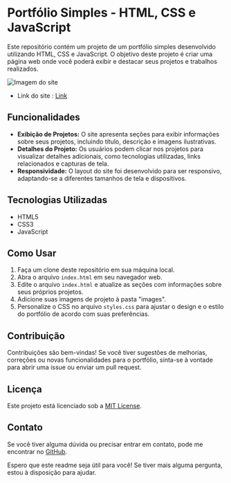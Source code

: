 # Portfólio Simples - HTML, CSS e JavaScript

Este repositório contém um projeto de um portfólio simples desenvolvido utilizando HTML, CSS e JavaScript. O objetivo deste projeto é criar uma página web onde você poderá exibir e destacar seus projetos e trabalhos realizados.

![Imagem do site](img/img_site.png)
- Link do site : <a href="https://tech-fala-news.netlify.app">Link</a>

## Funcionalidades

- **Exibição de Projetos:** O site apresenta seções para exibir informações sobre seus projetos, incluindo título, descrição e imagens ilustrativas.
- **Detalhes do Projeto:** Os usuários podem clicar nos projetos para visualizar detalhes adicionais, como tecnologias utilizadas, links relacionados e capturas de tela.
- **Responsividade:** O layout do site foi desenvolvido para ser responsivo, adaptando-se a diferentes tamanhos de tela e dispositivos.

## Tecnologias Utilizadas

- HTML5
- CSS3
- JavaScript

## Como Usar

1. Faça um clone deste repositório em sua máquina local.
2. Abra o arquivo `index.html` em seu navegador web.
3. Edite o arquivo `index.html` e atualize as seções com informações sobre seus próprios projetos.
4. Adicione suas imagens de projeto à pasta "images".
5. Personalize o CSS no arquivo `styles.css` para ajustar o design e o estilo do portfólio de acordo com suas preferências.

## Contribuição

Contribuições são bem-vindas! Se você tiver sugestões de melhorias, correções ou novas funcionalidades para o portfólio, sinta-se à vontade para abrir uma issue ou enviar um pull request.

## Licença

Este projeto está licenciado sob a [MIT License](LICENSE).

## Contato

Se você tiver alguma dúvida ou precisar entrar em contato, pode me encontrar no [GitHub](https://github.com/seu-usuario-github).

Espero que este readme seja útil para você! Se tiver mais alguma pergunta, estou à disposição para ajudar.
